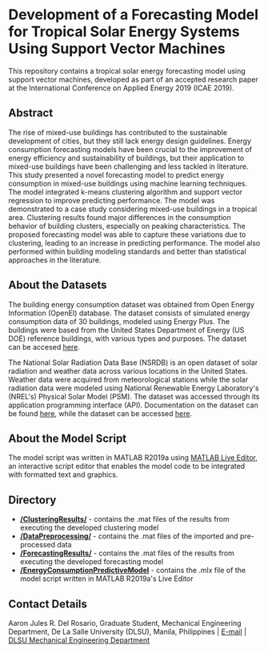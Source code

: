 # Development of a Forecasting Model for Tropical Solar Energy Systems Using Support Vector Machines
This repository contains a tropical solar energy forecasting model using support vector machines, developed as part of an accepted research paper at the International Conference on Applied Energy 2019 (ICAE 2019).

## Abstract
The rise of mixed-use buildings has contributed to the sustainable development of cities, but they still lack energy design guidelines. Energy consumption forecasting models have been crucial to the improvement of energy efficiency and sustainability of buildings, but their application to mixed-use buildings have been challenging and less tackled in literature. This study presented a novel forecasting model to predict energy consumption in mixed-use buildings using machine learning techniques. The model integrated k-means clustering algorithm and support vector regression to improve predicting performance. The model was demonstrated to a case study considering mixed-use buildings in a tropical area. Clustering results found major differences in the consumption behavior of building clusters, especially on peaking characteristics. The proposed forecasting model was able to capture these variations due to clustering, leading to an increase in predicting performance. The model also performed within building modeling standards and better than statistical approaches in the literature.

## About the Datasets
The building energy consumption dataset was obtained from Open Energy Information (OpenEI) database. The dataset consists of simulated energy consumption data of 30 buildings, modeled using Energy Plus. The buildings were based from the United States Department of Energy (US DOE) reference buildings, with various types and purposes. The dataset can be accesed [here](https://openei.org/datasets/dataset/simulated-load-profiles-17year-doe-commercial-reference-buildings).

The National Solar Radiation Data Base (NSRDB) is an open dataset of solar radiation and weather data across various locations in the United States. Weather data were acquired from meteorological stations while the solar radiation data were modeled using National Renewable Energy Laboratory's (NREL's) Physical Solar Model (PSM). The dataset was accessed through its application programming interface (API). Documentation on the dataset can be found [here](https://doi.org/10.1016/j.rser.2018.03.003), while the dataset can be accessed [here](https://nsrdb.nrel.gov).

## About the Model Script
The model script was written in MATLAB R2019a using [MATLAB Live Editor](https://www.mathworks.com/products/matlab/live-editor.html), an interactive script editor that enables the model code to be integrated with formatted text and graphics.

## Directory
* [__/ClusteringResults/__](/ClusteringResults/) - contains the .mat files of the results from executing the developed clustering model
* [__/DataPreprocessing/__](/DataPreprocessing/) - contains the .mat files of the imported and pre-processed data
* [__/ForecastingResults/__](/ForecastingResults/) - contains the .mat files of the results from executing the developed forecasting model
* [__/EnergyConsumptionPredictiveModel__](/EnergyConsumptionPredictiveModel.mlx) - contains the .mlx file of the model script written in MATLAB R2019a's Live Editor

## Contact Details
Aaron Jules R. Del Rosario, Graduate Student, Mechanical Engineering Department, De La Salle University (DLSU), Manila, Philippines | [E-mail](aaron_jules_delrosario@dlsu.edu.ph) | [DLSU Mechanical Engineering Department](https://www.dlsu.edu.ph/colleges/gcoe/academic-departments/mechanical-engineering/)
